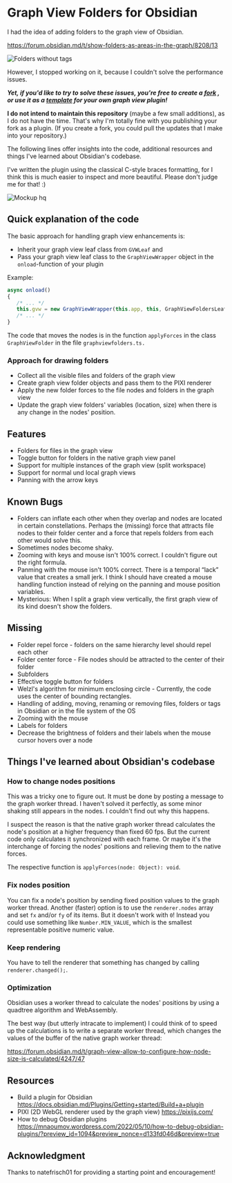 # Graph View Folders for Obsidian

I had the idea of adding folders to the graph view of Obsidian.

https://forum.obsidian.md/t/show-folders-as-areas-in-the-graph/8208/13

![Folders without tags](https://github.com/user-attachments/assets/4275d140-554a-4b65-9bb8-a80145384c77)

However, I stopped working on it, because I couldn't solve the performance issues.

***Yet, if you'd like to try to solve these issues, you're free to create a [fork](https://docs.github.com/en/pull-requests/collaborating-with-pull-requests/working-with-forks/fork-a-repo) , or use it as a [template](https://docs.github.com/en/repositories/creating-and-managing-repositories/creating-a-repository-from-a-template#creating-a-repository-from-a-template) for your own graph view plugin!***

**I do not intend to maintain this repository** (maybe a few small additions), as I do not have the time. That's why I'm totally fine with you publishing your fork as a plugin. (If you create a fork, you could pull the updates that I make into your repository.)

The following lines offer insights into the code, additional resources and things I've learned about Obsidian's codebase.

I've written the plugin using the classical C-style braces formatting, for I think this is much easier to inspect and more beautiful. Please don't judge me for that! :)

![Mockup hq](https://github.com/user-attachments/assets/049782ae-7c66-495d-8449-da753cbf0813)

## Quick explanation of the code

The basic approach for handling graph view enhancements is:
- Inherit your graph view leaf class from `GVWLeaf` and 
- Pass your graph view leaf class to the `GraphViewWrapper` object in the `onload`-function of your plugin

Example:

``` typescript
async onload()
{ 
   /* ... */
   this.gvw = new GraphViewWrapper(this.app, this, GraphViewFoldersLeaf);
   /* ... */
}
```

The code that moves the nodes is in the function `applyForces` in the class `GraphViewFolder` in the file `graphviewfolders.ts.`

### Approach for drawing folders

- Collect all the visible files and folders of the graph view
- Create graph view folder objects and pass them to the PIXI renderer
- Apply the new folder forces to the file nodes and folders in the graph view
- Update the graph view folders' variables (location, size) when there is any change in the nodes' position.

## Features

- Folders for files in the graph view
- Toggle button for folders in the native graph view panel
- Support for multiple instances of the graph view (split workspace)
- Support for normal und local graph views
- Panning with the arrow keys

## Known Bugs

- Folders can inflate each other when they overlap and nodes are located in certain constellations. Perhaps the (missing) force that attracts file nodes to their folder center and a force that repels folders from each other would solve this.
- Sometimes nodes become shaky.
- Zooming with keys and mouse isn't 100% correct. I couldn't figure out the right formula.
- Panming with the mouse isn't 100% correct. There is a temporal “lack” value that creates a small jerk. I think I should have created a mouse handling function instead of relying on the panning and mouse position variables.
- Mysterious: When I split a graph view vertically, the first graph view of its kind doesn't show the folders.

## Missing

- Folder repel force - folders on the same hierarchy level should repel each other
- Folder center force - File nodes should be attracted to the center of their folder
- Subfolders
- Effective toggle button for folders
- Welzl's algorithm for minimum enclosing circle - Currently, the code uses the center of bounding rectangles.
- Handling of adding, moving, renaming or removing files, folders or tags in Obsidian or in the file system of the OS
- Zooming with the mouse
- Labels for folders
- Decrease the brightness of folders and their labels when the mouse cursor hovers over a node

## Things I've learned about Obsidian's codebase

### How to change nodes positions

This was a tricky one to figure out. It must be done by posting a message to the graph worker thread. I haven't solved it perfectly, as some minor shaking still appears in the nodes. I couldn't find out why this happens.

I suspect the reason is that the native graph worker thread calculates the node's position at a higher frequency than fixed 60 fps. But the current code only calculates it synchronized with each frame. Or maybe it's the interchange of forcing the nodes' positions and relieving them to the native forces.

The respective function is `applyForces(node: Object): void`.
### Fix nodes position

   You can fix a node's position by sending fixed position values to the graph worker thread. Another (faster) option is to use the `renderer.nodes` array and set `fx` and/or `fy` of its items.
   But it doesn't work with `0`! Instead you could use something like `Number.MIN_VALUE`, which is the smallest representable positive numeric value.
### Keep rendering

You have to tell the renderer that something has changed by calling `renderer.changed();`.
### Optimization

Obsidian uses a worker thread to calculate the nodes' positions by using a quadtree algorithm and WebAssembly.

The best way (but utterly intracate to implement) I could think of to speed up the calculations is to write a separate worker thread, which changes the values of the buffer of the native graph worker thread:

https://forum.obsidian.md/t/graph-view-allow-to-configure-how-node-size-is-calculated/4247/47
## Resources

- Build a plugin for Obsidian
  https://docs.obsidian.md/Plugins/Getting+started/Build+a+plugin
- PIXI (2D WebGL renderer used by the graph view)
  https://pixijs.com/
- How to debug Obsidian plugins 
  https://mnaoumov.wordpress.com/2022/05/10/how-to-debug-obsidian-plugins/?preview_id=1094&preview_nonce=d133fd046d&preview=true

## Acknowledgment

Thanks to natefrisch01 for providing a starting point and encouragement!
